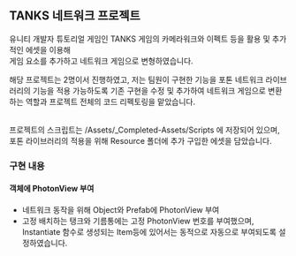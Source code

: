 ## TANKS 네트워크 프로젝트
유니티 개발자 튜토리얼 게임인 TANKS 게임의 카메라워크와 이펙트 등을 활용 및 추가적인 에셋을 이용해 <br>게임 요소를 추가하고 네트워크 게임으로 변형하였습니다.

해당 프로젝트는 2명이서 진행하였고, 저는 팀원이 구현한 기능을 포톤 네트워크 라이브러리의 기능을 적용 가능하도록
기존 구현을 수정 및 추가하여 네트워크 게임으로 변환하는 역할과 프로젝트 전체의 코드 리펙토링을 맡았습니다.

<br>
프로젝트의 스크립트는 /Assets/_Completed-Assets/Scripts 에 저장되어 있으며, 포톤 라이브러리의 적용을 위해 Resource 폴더에 추가 구입한 에셋을 담았습니다.

### 구현 내용

#### 객체에 PhotonView 부여
- 네트워크 동작을 위해 Object와 Prefab에 PhotonView 부여
- 고정 배치하는 탱크와 기름통에는 고정 PhotonView 번호를 부여했으며, Instantiate 함수로 생성되는 Item등에 있어서는 동적으로 자동으로 부여되도록 설정하였습니다.

  
